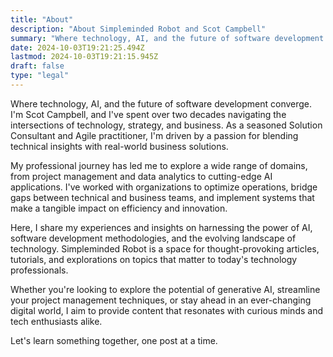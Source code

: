 ```yaml
---
title: "About"
description: "About Simpleminded Robot and Scot Campbell"
summary: "Where technology, AI, and the future of software development converge"
date: 2024-10-03T19:21:25.494Z
lastmod: 2024-10-03T19:21:15.945Z
draft: false
type: "legal"
---
```


Where technology, AI, and the future of software development converge. I'm Scot Campbell, and I've spent over two decades navigating the intersections of technology, strategy, and business. As a seasoned Solution Consultant and Agile practitioner, I'm driven by a passion for blending technical insights with real-world business solutions.

My professional journey has led me to explore a wide range of domains, from project management and data analytics to cutting-edge AI applications. I've worked with organizations to optimize operations, bridge gaps between technical and business teams, and implement systems that make a tangible impact on efficiency and innovation.

Here, I share my experiences and insights on harnessing the power of AI, software development methodologies, and the evolving landscape of technology. Simpleminded Robot is a space for thought-provoking articles, tutorials, and explorations on topics that matter to today's technology professionals.

Whether you're looking to explore the potential of generative AI, streamline your project management techniques, or stay ahead in an ever-changing digital world, I aim to provide content that resonates with curious minds and tech enthusiasts alike.

Let's learn something together, one post at a time.
